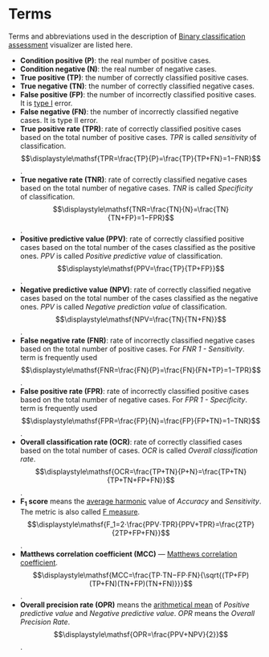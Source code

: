 # Terms

Terms and abbreviations used in the description of [Binary сlassification assessment](./README.md) visualizer are listed here.

* **Сondition positive (P)**: the real number of positive cases.
* **Сondition negative (N)**: the real number of negative cases.
* **True positive (TP)**: the number of correctly classified positive cases.
* **True negative (TN)**: the number of correctly classified negative cases.
* **False positive (FP)**: the number of incorrectly classified positive cases. It is [type I](https://wiki.loginom.ru/articles/type-i-ii-errors.html) error.
* **False negative (FN)**: the number of incorrectly classified negative cases. It is type II error.
* **True positive rate (TPR)**: rate of correctly classified positive cases based on the total number of positive cases. *TPR* is called *sensitivity* of classification.  
   $$\displaystyle\mathsf{TPR=\frac{TP}{P}=\frac{TP}{TP+FN}=1−FNR}$$.
* **True negative rate (TNR)**: rate of correctly classified negative cases based on the total number of negative cases. *TNR* is called *Specificity* of classification.  
   $$\displaystyle\mathsf{TNR=\frac{TN}{N}=\frac{TN}{TN+FP}=1−FPR}$$.
* **Positive predictive value (PPV)**: rate of correctly classified positive cases based on the total number of the cases classified as the positive ones. *PPV* is called *Positive predictive value* of classification.  
   $$\displaystyle\mathsf{PPV=\frac{TP}{TP+FP}}$$.
* **Negative predictive value (NPV)**: rate of correctly classified negative cases based on the total number of the cases classified as the negative ones. *PPV* is called *Negative prediction value* of classification.  
   $$\displaystyle\mathsf{NPV=\frac{TN}{TN+FN}}$$.
* **False negative rate (FNR)**: rate of incorrectly classified negative cases based on the total number of positive cases. For *FNR* *1 - Sensitivity*.   term is frequently used
   $$\displaystyle\mathsf{FNR=\frac{FN}{P}=\frac{FN}{FN+TP}=1−TPR}$$.
* **False positive rate (FPR)**: rate of incorrectly classified positive cases based on the total number of negative cases. For *FPR* *1 - Specificity*.  term is frequently used
   $$\displaystyle\mathsf{FPR=\frac{FP}{N}=\frac{FP}{FP+TN}=1−TNR}$$.
* **Overall classification rate (OCR)**: rate of correctly classified cases based on the total number of cases. *OCR* is called *Overall classification rate*.  
   $$\displaystyle\mathsf{OCR=\frac{TP+TN}{P+N}=\frac{TP+TN}{TP+TN+FP+FN}}$$.
* **F<sub>1</sub> score** means the [average harmonic](https://ru.wikipedia.org/wiki/Среднее_гармоническое) value of *Accuracy* and *Sensitivity*. The metric is also called [F measure](https://en.wikipedia.org/wiki/F1_score).  
   $$\displaystyle\mathsf{F_1=2⋅\frac{PPV⋅TPR}{PPV+TPR}=\frac{2TP}{2TP+FP+FN}}$$.
* **Matthews correlation coefficient (MCC)** — [Matthews correlation coefficient](https://en.wikipedia.org/wiki/Matthews_correlation_coefficient).  
   $$\displaystyle\mathsf{MCC=\frac{TP⋅TN−FP⋅FN}{\sqrt{(TP+FP)(TP+FN)(TN+FP)(TN+FN)}}}$$.
* **Overall precision rate (OPR)** means the [arithmetical mean](https://ru.wikipedia.org/wiki/Среднее_арифметическое) of *Positive predictive value* and *Negative predictive value*. *OPR* means the *Overall Precision Rate*.  
   $$\displaystyle\mathsf{OPR=\frac{PPV+NPV}{2}}$$.